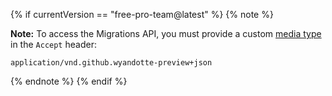 {% if currentVersion == "free-pro-team@latest" %}
{% note %}

**Note:** To access the Migrations API, you must provide a custom [media type](/v3/media) in the `Accept` header:
```
application/vnd.github.wyandotte-preview+json
```

{% endnote %}
{% endif %}
